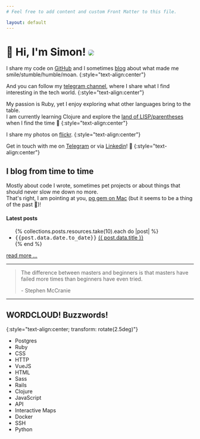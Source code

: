 ```yaml
---
# Feel free to add content and custom Front Matter to this file.

layout: default
---
```


<h1 class="rotate">👋 Hi, I'm Simon! <img src="https://www.gravatar.com/avatar/9ee19244c2d149385a7f1ca3a4844b6c?s=100" style="border-radius:5px" /></h1>

I share my code on [GitHub](https://github.com/simonneutert) and I
sometimes [blog](/posts) about what made me smile/stumble/humble/moan.
{:style="text-align:center"}

And you can follow my [telegram channel](https://t.me/stuffaboutcoding), where I share what I find interesting in the tech world.
{:style="text-align:center"}

My passion is Ruby, yet I enjoy exploring what other languages bring to the table.  
I am currently learning Clojure and explore the [land of LISP/parentheses](https://www.youtube.com/watch?v=HM1Zb3xmvMc&t=64s) when I find the time 🥰
{:style="text-align:center"}

I share my photos on [flickr](https://www.flickr.com/photos/simonneutert/).
{:style="text-align:center"}

Get in touch with me on [Telegram](https://t.me/simonneutert) or via [Linkedin](https://www.linkedin.com/in/simon-neutert/)! 🍻
{:style="text-align:center"}

## I blog from time to time

Mostly about code I wrote, sometimes pet projects or about things that should never slow me down no more.  
That's right, I am pointing at you, [pg gem on Mac](/2018/pg-gem-with-postgres-app-on-mac/) (but it seems to be a thing of the past 🙌)!

#### Latest posts

<ul>
  {% collections.posts.resources.take(10).each do |post| %}
    <li>
      <span style="font-family: monospace">{{post.data.date.to_date}}</span> <a href="{{ post.relative_url }}">
        {{ post.data.title }}
      </a>
    </li>
  {% end %}
</ul>

<div class="d-grid gap-2">
  <a href="/posts" class="myButton">read more ...</a>
</div>

---

> The difference between masters and beginners is that masters have failed more times than beginners have even tried.
>
> \- Stephen McCranie

---

## WORDCLOUD! Buzzwords!

{:style="text-align:center; transform: rotate(2.5deg)"}

<div class="cloud-wrap">
<ul class="cloud" role="navigation" aria-label="Webdev tag cloud">
  <li><span data-weight="6">Postgres</span></li>
  <li><span data-weight="9">Ruby</span></li>
  <li><span data-weight="3">CSS</span></li>
  <li><span data-weight="6">HTTP</span></li>
  <li><span data-weight="8">VueJS</span></li>
  <li><span data-weight="6">HTML</span></li>
  <li><span data-weight="5">Sass</span></li>
  <li><span data-weight="7">Rails</span></li>
  <li><span data-weight="6">Clojure</span></li>
  <li><span data-weight="7">JavaScript</span></li>
  <li><span data-weight="9">API</span></li>
  <li><span data-weight="4">Interactive Maps</span></li>
  <li><span data-weight="7">Docker</span></li>
  <li><span data-weight="3">SSH</span></li>
  <li><span data-weight="1">Python</span></li>
</ul>
</div>
